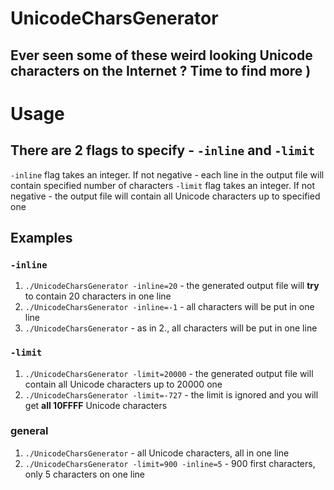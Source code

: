 # UnicodeCharsGenerator
## Ever seen some of these weird looking Unicode characters on the Internet ? Time to find more )

# Usage
## There are 2 flags to specify - `-inline` and `-limit`
`-inline` flag takes an integer. If not negative - each line in the output file will contain specified number of characters
`-limit` flag takes an integer. If not negative - the output file will contain all Unicode characters up to specified one   

## Examples

### `-inline`
1. `./UnicodeCharsGenerator -inline=20` - the generated output file will **try** to contain 20 characters in one line
2. `./UnicodeCharsGenerator -inline=-1` - all characters will be put in one line
3. `./UnicodeCharsGenerator` - as in 2., all characters will be put in one line  

### `-limit`
1. `./UnicodeCharsGenerator -limit=20000` - the generated output file will contain all Unicode characters up to 20000 one
2. `./UnicodeCharsGenerator -limit=-727` - the limit is ignored and you will get **all 10FFFF** Unicode characters

### general
1. `./UnicodeCharsGenerator` - all Unicode characters, all in one line
2. `./UnicodeCharsGenerator -limit=900 -inline=5` - 900 first characters, only 5 characters on one line